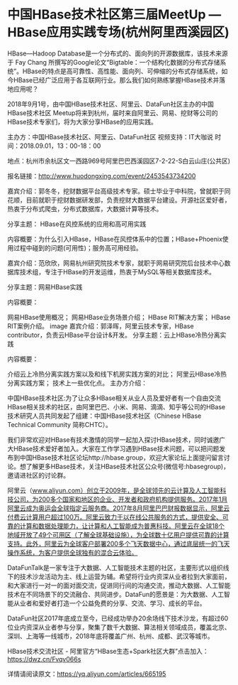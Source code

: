 # 中国HBase技术社区第三届MeetUp —HBase应用实践专场(杭州阿里西溪园区)

HBase—Hadoop Database是一个分布式的、面向列的开源数据库，该技术来源于 Fay Chang 所撰写的Google论文“Bigtable：一个结构化数据的分布式存储系统”。HBase的特点是高可靠性、高性能、面向列、可伸缩的分布式存储系统，如今HBase已经广泛应用于各互联网行业。那么我们如何熟练掌握HBase技术并落地应用呢？

2018年9月1号，由中国HBase技术社区、阿里云、DataFun社区主办的中国HBase技术社区 Meetup将来到杭州，届时来自阿里云、网易、挖财等公司的HBase技术专家们，将为大家分享HBase的应用实践。

主办方：中国HBase技术社区、阿里云、DataFun社区
视频支持：IT大咖说
时间：2018.09.01，13：00-18：00

地点：杭州市余杭区文一西路969号阿里巴巴西溪园区7-2-22-S白云山庄(公共区)

报名链接：http://www.huodongxing.com/event/2453543734200

嘉宾介绍：郭冬冬，挖财数据平台高级技术专家。硕士毕业于中科院，曾就职于同花顺，目前就职于挖财数据研发部，负责挖财大数据平台建设。开源社区爱好者，热衷于分布式爬虫，分布式数据库，大数据计算等技术。

分享主题： HBase在风控系统的应用和高可用实践

内容概要：为什么引入HBase，HBase在风控体系中的位置；HBase+Phoenix使用过程中碰到的问题(可用性)；服务高可用经验。

嘉宾介绍：范欣欣，网易杭州研究院技术专家，就职于网易研究院后台技术中心数据库技术组，专注于HBase的开发运维，热衷于MySQL等相关数据库技术。

分享主题：网易HBase实践

内容概要：

网易HBase使用概况；
网易HBase业务场景介绍；
HBase RIT解决方案；
HBase RIT案例介绍。
image
嘉宾介绍：郭泽晖，阿里云技术专家，HBase contributor，负责云HBase平台设计&开发。
分享主题：云上HBase冷热分离实践

内容概要：

介绍云上冷热分离实践方案以及和线下机房实践方案的对比；
阿里云HBase冷热分离实践方案；
技术上一些优化点。
主办方介绍：

中国HBase技术社区:为了让众多HBase相关从业人员及爱好者有一个自由交流HBase相关技术的社区，由阿里巴巴、小米、网易、滴滴、知乎等公司的HBase技术研究人员共同发起了组建：中国HBase技术社区（Chinese HBase Technical Community 简称CHTC）。

我们非常欢迎对HBase有技术激情的同学一起加入探讨HBase技术，同时诚邀广大HBase技术爱好者加入。大家在工作学习遇到HBase技术问题，可以把问题发布到中国HBase技术社区论坛http://hbase.group，欢迎大家论坛上面提问留言讨论。想了解更多HBase技术，关注HBase技术社区公众号(微信号:hbasegroup)，邀请进社区的讨论群。

阿里云（www.aliyun.com）创立于2009年，是全球领先的云计算及人工智能科技公司，为200多个国家和地区的企业、开发者和政府机构提供服务。2017年1月阿里云成为奥运会全球指定云服务商。2017年8月阿里巴巴财报数据显示，阿里云付费云计算用户超过100万。阿里云致力于以在线公共服务的方式，提供安全、可靠的计算和数据处理能力，让计算和人工智能成为普惠科技。阿里云在全球18个地域开放了49个可用区（了解全球基础设施），为全球数十亿用户提供可靠的计算支持。此外，阿里云为全球客户部署200多个飞天数据中心，通过底层统一的飞天操作系统，为客户提供全球独有的混合云体验。

DataFunTalk是一家专注于大数据、人工智能技术主题的社区，主要形式以组织线下的技术沙龙活动为主、线上运营为辅。希望将行业内资深从业者拉到大家面前，和大家进行一对一的面对面交流，促进同行间的沟通交流，推动大数据、人工智能技术在不同场景下的交流融合、共同进步。DataFun的愿景是：为大数据、人工智能从业者和爱好者打造一个公益免费的分享、交流、学习、成长的平台。

DataFun社区2017年底成立至今，已经成功举办20余场线下技术沙龙，有超过60位业内资深从业者参与分享，聚集了数千大数据、算法相关领域成员，覆盖北京、深圳、上海等一线城市，2018年底将覆盖广州、杭州、成都、武汉等城市。

HBase技术交流社区 - 阿里官方“HBase生态+Spark社区大群”点击加入：https://dwz.cn/Fvqv066s

详情请阅读原文：https://yq.aliyun.com/articles/665195
